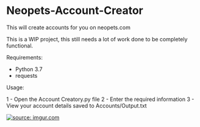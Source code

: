 # Neopets-Account-Creator
This will create accounts for you on neopets.com

This is a WIP project, this still needs a lot of work done to be completely functional.

Requirements:
- Python 3.7
- requests

Usage:

1 - Open the Account Creatory.py file
2 - Enter the required information
3 - View your account details saved to Accounts/Output.txt

<a href="https://imgur.com/TdGdkxF"><img src="https://i.imgur.com/TdGdkxF.png" title="source: imgur.com" /></a>
